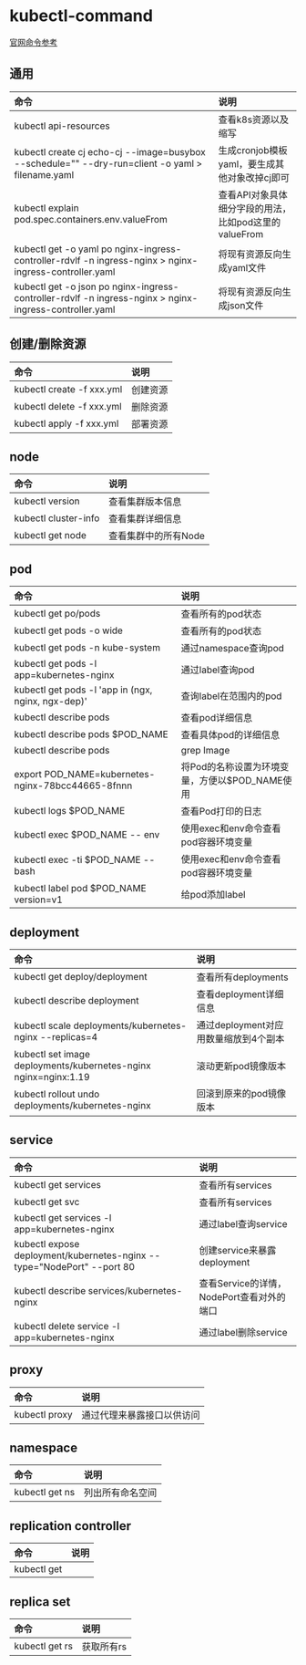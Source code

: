 # kubectl-command

[官网命令参考](https://kubernetes.io/docs/reference/generated/kubectl/kubectl-commands#-strong-getting-started-strong-)

## 通用
|命令|说明|
|:---|:---|
|kubectl api-resources|查看k8s资源以及缩写|
|kubectl create cj echo-cj --image=busybox --schedule="" --dry-run=client -o yaml > filename.yaml|生成cronjob模板yaml，要生成其他对象改掉cj即可|
|kubectl explain pod.spec.containers.env.valueFrom|查看API对象具体细分字段的用法，比如pod这里的valueFrom|
|kubectl get -o yaml po nginx-ingress-controller-rdvlf -n ingress-nginx > nginx-ingress-controller.yaml|将现有资源反向生成yaml文件|
|kubectl get -o json po nginx-ingress-controller-rdvlf -n ingress-nginx > nginx-ingress-controller.yaml|将现有资源反向生成json文件|

## 创建/删除资源

|命令|说明|
|:---|:---|
|kubectl create -f xxx.yml|创建资源|
|kubectl delete -f xxx.yml|删除资源|
|kubectl apply -f xxx.yml|部署资源|

## node
|命令|说明|
|:---|:---|
|kubectl version|查看集群版本信息|
|kubectl cluster-info|查看集群详细信息|
|kubectl get node|查看集群中的所有Node|

## pod
|命令|说明|
|:---|:---|
|kubectl get po/pods|查看所有的pod状态|
|kubectl get pods -o wide|查看所有的pod状态|
|kubectl get pods -n kube-system|通过namespace查询pod|
|kubectl get pods -l app=kubernetes-nginx|通过label查询pod|
|kubectl get pods -l 'app in (ngx, nginx, ngx-dep)'|查询label在范围内的pod|
|kubectl describe pods|查看pod详细信息|
|kubectl describe pods $POD_NAME|查看具体pod的详细信息|
|kubectl describe pods |grep Image|查看pod镜像版本号|
|export POD_NAME=kubernetes-nginx-78bcc44665-8fnnn|将Pod的名称设置为环境变量，方便以$POD_NAME使用|
|kubectl logs $POD_NAME|查看Pod打印的日志|
|kubectl exec $POD_NAME -- env|使用exec和env命令查看pod容器环境变量|
|kubectl exec -ti $POD_NAME -- bash|使用exec和env命令查看pod容器环境变量|
|kubectl label pod $POD_NAME version=v1|给pod添加label|

## deployment
|命令|说明|
|:---|:---|
|kubectl get deploy/deployment|查看所有deployments|
|kubectl describe deployment|查看deployment详细信息|
|kubectl scale deployments/kubernetes-nginx --replicas=4|通过deployment对应用数量缩放到4个副本|
|kubectl set image deployments/kubernetes-nginx nginx=nginx:1.19|滚动更新pod镜像版本|
|kubectl rollout undo deployments/kubernetes-nginx|回滚到原来的pod镜像版本|

## service
|命令|说明|
|:---|:---|
|kubectl get services|查看所有services|
|kubectl get svc|查看所有services|
|kubectl get services -l app=kubernetes-nginx|通过label查询service|
|kubectl expose deployment/kubernetes-nginx --type="NodePort" --port 80|创建service来暴露deployment|
|kubectl describe services/kubernetes-nginx|查看Service的详情，NodePort查看对外的端口|
|kubectl delete service -l app=kubernetes-nginx|通过label删除service|

## proxy
|命令|说明|
|:---|:---|
|kubectl proxy|通过代理来暴露接口以供访问|

## namespace
|命令|说明|
|:---|:---|
|kubectl get ns|列出所有命名空间|

## replication controller
|命令|说明|
|:---|:---|
|kubectl get||

## replica set
|命令|说明|
|:---|:---|
|kubectl get rs|获取所有rs|
